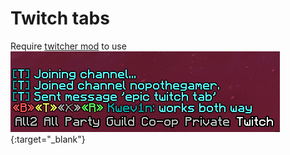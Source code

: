 # Twitch tabs <br>
Require [twitcher mod](https://www.curseforge.com/minecraft/mc-mods/twitcher) to use <br>
![uselessfield](/assets/twitch_tab.png "twitch tab"){:target="_blank"}